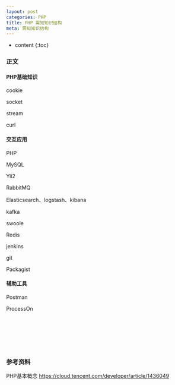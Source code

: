 ```yaml
---
layout: post
categories: PHP
title: PHP 需知知识结构
meta: 需知知识结构
---
```

* content
{:toc}

### 正文

#### PHP基础知识

cookie

socket

stream

curl

#### 交互应用

PHP 

MySQL

Yii2

RabbitMQ

Elasticsearch、logstash、kibana

kafka

swoole

Redis

jenkins

git

Packagist

#### 辅助工具

Postman

ProcessOn

<br/><br/><br/><br/><br/>
### 参考资料

PHP基本概念 <https://cloud.tencent.com/developer/article/1436049>




